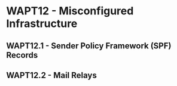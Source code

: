 <!-- TITLE: WAPT12 - Misconfigured Infrastructure -->
<!-- SUBTITLE: x -->

# WAPT12 - Misconfigured Infrastructure

## WAPT12.1 - Sender Policy Framework (SPF) Records

## WAPT12.2 - Mail Relays
